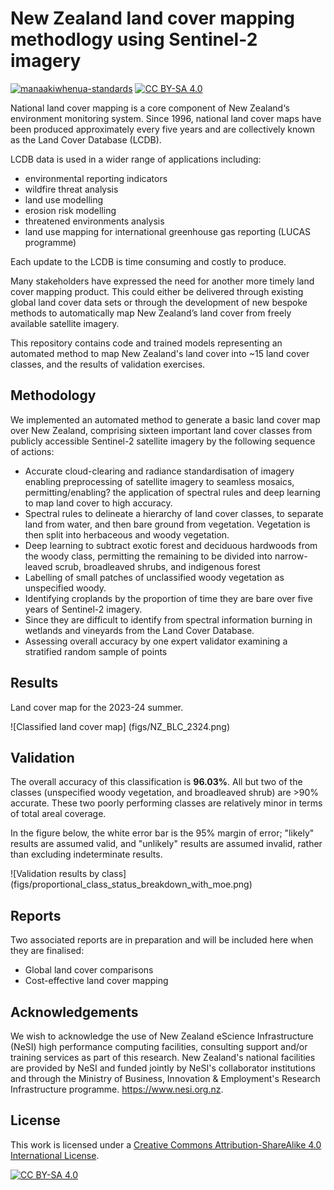 # New Zealand land cover mapping methodlogy using Sentinel-2 imagery

[![manaakiwhenua-standards](https://github.com/manaakiwhenua/sentinel2-landcover-nz/workflows/manaakiwhenua-standards/badge.svg)](https://github.com/manaakiwhenua/manaakiwhenua-standards)
[![CC BY-SA 4.0][cc-by-sa-shield]][cc-by-sa]

National land cover mapping is a core component of New Zealand‘s environment monitoring system.  Since 1996, national land cover maps have been produced approximately every five years and are collectively known as the Land Cover Database (LCDB).   

LCDB data is used in a wider range of applications including: 

- environmental reporting indicators 
- wildfire threat analysis 
- land use modelling 
- erosion risk modelling 
- threatened environments analysis 
- land use mapping for international greenhouse gas reporting (LUCAS programme)

Each update to the LCDB is time consuming and costly to produce. 

Many stakeholders have expressed the need for another more timely land cover mapping product.  This could either be delivered through existing global land cover data sets or through the development of new bespoke methods to automatically map New Zealand’s land cover from freely available satellite imagery. 

This repository contains code and trained models representing an automated method to map New Zealand's land cover into ~15 land cover classes, and the results of validation exercises. 

## Methodology

We implemented an automated method to generate a basic land cover map over New Zealand, comprising sixteen important land cover classes from publicly accessible Sentinel-2 satellite imagery by the following sequence of actions:

- Accurate cloud-clearing and radiance standardisation of imagery enabling preprocessing of satellite imagery to seamless mosaics, permitting/enabling? the application of spectral rules and deep learning to map land cover to high accuracy.
- Spectral rules to delineate a hierarchy of land cover classes, to separate land from water, and then bare ground from vegetation. Vegetation is then split into herbaceous and woody vegetation.
- Deep learning to subtract exotic forest and deciduous hardwoods from the woody class, permitting the remaining to be divided into narrow-leaved scrub, broadleaved shrubs, and indigenous forest
- Labelling of small patches of unclassified woody vegetation as unspecified woody.
- Identifying croplands by the proportion of time they are bare over five years of Sentinel-2 imagery.
- Since they are difficult to identify from spectral information burning in wetlands and vineyards from the Land Cover Database.
- Assessing overall accuracy by one expert validator examining a stratified random sample of points

## Results

Land cover map for the 2023-24 summer.

![Classified land cover map]
(figs/NZ_BLC_2324.png)

## Validation

The overall accuracy of this classification is **96.03%**. All but two of the classes (unspecified woody vegetation, and broadleaved shrub) are >90% accurate. These two poorly performing classes are relatively minor in terms of total areal coverage.

In the figure below, the white error bar is the 95% margin of error; "likely" results are assumed valid, and "unlikely" results are assumed invalid, rather than excluding indeterminate results.

![Validation results by class]
(figs/proportional_class_status_breakdown_with_moe.png)

## Reports

<!-- TODO -->

Two associated reports are in preparation and will be included here when they are finalised:

- Global land cover comparisons
- Cost-effective land cover mapping

## Acknowledgements

We wish to acknowledge the use of New Zealand eScience Infrastructure (NeSI) high performance computing facilities, consulting support and/or training services as part of this research. New Zealand's national facilities are provided by NeSI and funded jointly by NeSI's collaborator institutions and through the Ministry of Business, Innovation & Employment's Research Infrastructure programme. https://www.nesi.org.nz. 

## License

This work is licensed under a
[Creative Commons Attribution-ShareAlike 4.0 International License][cc-by-sa].

[![CC BY-SA 4.0][cc-by-sa-image]][cc-by-sa]

[cc-by-sa]: http://creativecommons.org/licenses/by-sa/4.0/
[cc-by-sa-image]: https://licensebuttons.net/l/by-sa/4.0/88x31.png
[cc-by-sa-shield]: https://img.shields.io/badge/License-CC%20BY--SA%204.0-lightgrey.svg